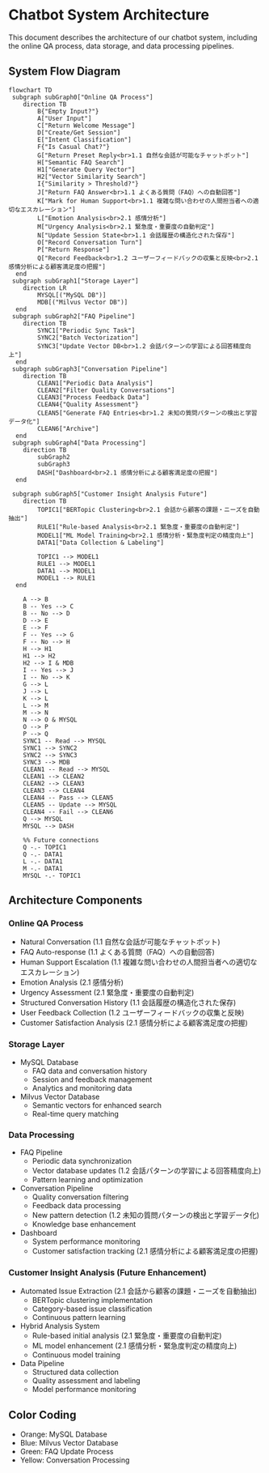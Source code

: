 # Chatbot System Architecture

This document describes the architecture of our chatbot system, including the online QA process, data storage, and data processing pipelines.

## System Flow Diagram

```mermaid
flowchart TD
 subgraph subGraph0["Online QA Process"]
    direction TB
        B{"Empty Input?"}
        A["User Input"]
        C["Return Welcome Message"]
        D["Create/Get Session"]
        E["Intent Classification"]
        F{"Is Casual Chat?"}
        G["Return Preset Reply<br>1.1 自然な会話が可能なチャットボット"]
        H["Semantic FAQ Search"]
        H1["Generate Query Vector"]
        H2["Vector Similarity Search"]
        I{"Similarity > Threshold?"}
        J["Return FAQ Answer<br>1.1 よくある質問（FAQ）への自動回答"]
        K["Mark for Human Support<br>1.1 複雑な問い合わせの人間担当者への適切なエスカレーション"]
        L["Emotion Analysis<br>2.1 感情分析"]
        M["Urgency Analysis<br>2.1 緊急度・重要度の自動判定"]
        N["Update Session State<br>1.1 会話履歴の構造化された保存"]
        O["Record Conversation Turn"]
        P["Return Response"]
        Q["Record Feedback<br>1.2 ユーザーフィードバックの収集と反映<br>2.1 感情分析による顧客満足度の把握"]
  end
 subgraph subGraph1["Storage Layer"]
    direction LR
        MYSQL[("MySQL DB")]
        MDB[("Milvus Vector DB")]
  end
 subgraph subGraph2["FAQ Pipeline"]
    direction TB
        SYNC1["Periodic Sync Task"]
        SYNC2["Batch Vectorization"]
        SYNC3["Update Vector DB<br>1.2 会話パターンの学習による回答精度向上"]
  end
 subgraph subGraph3["Conversation Pipeline"]
    direction TB
        CLEAN1["Periodic Data Analysis"]
        CLEAN2["Filter Quality Conversations"]
        CLEAN3["Process Feedback Data"]
        CLEAN4{"Quality Assessment"}
        CLEAN5["Generate FAQ Entries<br>1.2 未知の質問パターンの検出と学習データ化"]
        CLEAN6["Archive"]
  end
 subgraph subGraph4["Data Processing"]
    direction TB
        subGraph2
        subGraph3
        DASH["Dashboard<br>2.1 感情分析による顧客満足度の把握"]
  end

 subgraph subGraph5["Customer Insight Analysis Future"]
    direction TB
        TOPIC1["BERTopic Clustering<br>2.1 会話から顧客の課題・ニーズを自動抽出"]
        RULE1["Rule-based Analysis<br>2.1 緊急度・重要度の自動判定"]
        MODEL1["ML Model Training<br>2.1 感情分析・緊急度判定の精度向上"]
        DATA1["Data Collection & Labeling"]
        
        TOPIC1 --> MODEL1
        RULE1 --> MODEL1
        DATA1 --> MODEL1
        MODEL1 --> RULE1
  end

    A --> B
    B -- Yes --> C
    B -- No --> D
    D --> E
    E --> F
    F -- Yes --> G
    F -- No --> H
    H --> H1
    H1 --> H2
    H2 --> I & MDB
    I -- Yes --> J
    I -- No --> K
    G --> L
    J --> L
    K --> L
    L --> M
    M --> N
    N --> O & MYSQL
    O --> P
    P --> Q
    SYNC1 -- Read --> MYSQL
    SYNC1 --> SYNC2
    SYNC2 --> SYNC3
    SYNC3 --> MDB
    CLEAN1 -- Read --> MYSQL
    CLEAN1 --> CLEAN2
    CLEAN2 --> CLEAN3
    CLEAN3 --> CLEAN4
    CLEAN4 -- Pass --> CLEAN5
    CLEAN5 -- Update --> MYSQL
    CLEAN4 -- Fail --> CLEAN6
    Q --> MYSQL
    MYSQL --> DASH

    %% Future connections
    Q -.- TOPIC1
    Q -.- DATA1
    L -.- DATA1
    M -.- DATA1
    MYSQL -.- TOPIC1
```

## Architecture Components

### Online QA Process
- Natural Conversation (1.1 自然な会話が可能なチャットボット)
- FAQ Auto-response (1.1 よくある質問（FAQ）への自動回答)
- Human Support Escalation (1.1 複雑な問い合わせの人間担当者への適切なエスカレーション)
- Emotion Analysis (2.1 感情分析)
- Urgency Assessment (2.1 緊急度・重要度の自動判定)
- Structured Conversation History (1.1 会話履歴の構造化された保存)
- User Feedback Collection (1.2 ユーザーフィードバックの収集と反映)
- Customer Satisfaction Analysis (2.1 感情分析による顧客満足度の把握)

### Storage Layer
- MySQL Database
  - FAQ data and conversation history
  - Session and feedback management
  - Analytics and monitoring data
- Milvus Vector Database
  - Semantic vectors for enhanced search
  - Real-time query matching

### Data Processing
- FAQ Pipeline
  - Periodic data synchronization
  - Vector database updates (1.2 会話パターンの学習による回答精度向上)
  - Pattern learning and optimization
- Conversation Pipeline
  - Quality conversation filtering
  - Feedback data processing
  - New pattern detection (1.2 未知の質問パターンの検出と学習データ化)
  - Knowledge base enhancement
- Dashboard
  - System performance monitoring
  - Customer satisfaction tracking (2.1 感情分析による顧客満足度の把握)

### Customer Insight Analysis (Future Enhancement)
- Automated Issue Extraction (2.1 会話から顧客の課題・ニーズを自動抽出)
  - BERTopic clustering implementation
  - Category-based issue classification
  - Continuous pattern learning
- Hybrid Analysis System
  - Rule-based initial analysis (2.1 緊急度・重要度の自動判定)
  - ML model enhancement (2.1 感情分析・緊急度判定の精度向上)
  - Continuous model training
- Data Pipeline
  - Structured data collection
  - Quality assessment and labeling
  - Model performance monitoring

## Color Coding
- Orange: MySQL Database
- Blue: Milvus Vector Database
- Green: FAQ Update Process
- Yellow: Conversation Processing